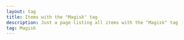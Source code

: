 ```yaml
---
layout: tag
title: Items with the "Magisk" tag
description: Just a page listing all items with the "Magisk" tag
tag: Magisk
---
```

